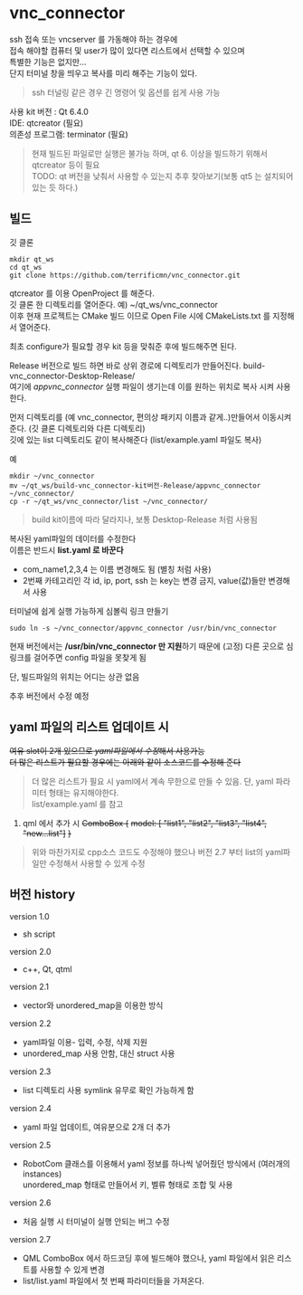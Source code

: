 # vnc_connector
ssh 접속 또는 vncserver 를 가동해야 하는 경우에  
접속 해야할 컴퓨터 및 user가 많이 있다면 리스트에서 선택할 수 있으며  
특별한 기능은 없지만...  
단지 터미널 창을 띄우고 복사를 미리 해주는 기능이 있다.  
> ssh 터널링 같은 경우 긴 명령어 및 옵션를 쉽게 사용 가능

사용 kit 버전 : Qt 6.4.0   
IDE: qtcreator (필요)  
의존성 프로그램: terminator (필요)

> 현재 빌드된 파일로만 실행은 불가능 하며, qt 6. 이상을 빌드하기 위해서 qtcreator 등이 필요   
TODO: qt 버전을 낮춰서 사용할 수 있는지 추후 찾아보기(보통 qt5 는 설치되어 있는 듯 하다.)   

## 빌드
깃 클론   
```
mkdir qt_ws
cd qt_ws
git clone https://github.com/terrificmn/vnc_connector.git
```

qtcreator 를 이용 OpenProject 를 해준다.   
깃 클론 한 디렉토리를 열어준다. 예) ~/qt_ws/vnc_connector  
이후 현재 프로젝트는 CMake 빌드 이므로 Open File 시에 CMakeLists.txt 를 지정해서 열어준다.

최초 configure가 필요할 경우 kit 등을 맞춰준 후에 빌드해주면 된다.

Release 버전으로 빌드 하면 바로 상위 경로에 디렉토리가 만들어진다. build-vnc_connector-Desktop-Release/   
여기에 *appvnc_connector* 실행 파일이 생기는데 이를 원하는 위치로 복사 시켜 사용한다.  

먼저 디렉토리를 (예 vnc_connector, 편의상 패키지 이름과 같게..)만들어서 이동시켜준다. (깃 클론 디렉토리와 다른 디렉토리)   
깃에 있는 list 디렉토리도 같이 복사해준다 (list/example.yaml 파일도 복사)   

예
```
mkdir ~/vnc_connector
mv ~/qt_ws/build-vnc_connector-kit버전-Release/appvnc_connector ~/vnc_connector/
cp -r ~/qt_ws/vnc_connector/list ~/vnc_connector/
```

> build kit이름에 따라 달라지나, 보통 Desktop-Release 처럼 사용됨  

복사된 yaml파일의 데이터를 수정한다    
이름은 반드시 **list.yaml 로 바꾼다**  
- com_name1,2,3,4 는 이름 변경해도 됨 (별칭 처럼 사용)
- 2번째 카테고리인 각 id, ip, port, ssh 는 key는 변경 금지, value(값)들만 변경해서 사용

터미널에 쉽게 실행 가능하게 심볼릭 링크 만들기 
```
sudo ln -s ~/vnc_connector/appvnc_connector /usr/bin/vnc_connector
```
현재 버전에서는 **/usr/bin/vnc_connector 만 지원**하기 때문에 (고정) 다른 곳으로 심링크를 걸어주면 config 파일을 못찾게 됨   

단, 빌드파일의 위치는 어디는 상관 없음

추후 버전에서 수정 예정


## yaml 파일의 리스트 업데이트 시 
~~여유 slot이 2개 있으므로 *yaml파일에서 수정*해서 사용가능~~  
~~더 많은 리스트가 필요할 경우에는 아래와 같이 소스코드를 수정해 준다~~

> 더 많은 리스트가 필요 시 yaml에서 계속 무한으로 만들 수 있음. 단, yaml 파라미터 형태는 유지해야한다.  
list/example.yaml 를 참고

1. qml 에서 추가 시
~~ComboBox {~~
    ~~model: [ "list1", "list2", "list3", "list4", "new...list"]~~
~~}~~

> 위와 마찬가지로 cpp소스 코드도 수정해야 했으나 버전 2.7 부터 list의 yaml파일만 수정해서 사용할 수 있게 수정   



## 버전 history
version 1.0
- sh script 

version 2.0
- c++, Qt, qtml

version 2.1
- vector와 unordered_map을 이용한 방식

version 2.2
- yaml파일 이용- 입력, 수정, 삭제 지원
- unordered_map 사용 안함, 대신 struct 사용

version 2.3
- list 디렉토리 사용 symlink 유무로 확인 가능하게 함

version 2.4
- yaml 파일 업데이트, 여유분으로 2개 더 추가

version 2.5
- RobotCom 클래스를 이용해서 yaml 정보를 하나씩 넣어줬던 방식에서 (여러개의 instances)  
  unordered_map 형태로 만들어서 키, 벨류 형태로 조합 및 사용

version 2.6  
- 처음 실행 시 터미널이 실행 안되는 버그 수정

version 2.7
- QML ComboBox 에서 하드코딩 후에 빌드해야 했으나, yaml 파일에서 읽은 리스트를 사용할 수 있게 변경  
- list/list.yaml 파일에서 첫 번째 파라미터들을 가져온다.